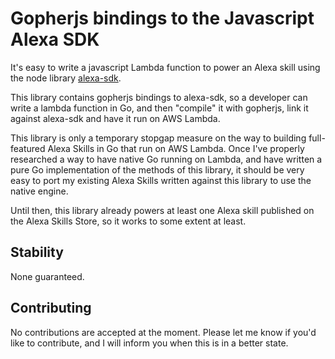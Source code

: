 # Gopherjs bindings to the Javascript Alexa SDK

It's easy to write a javascript Lambda function to power an Alexa skill using
the node library
[alexa-sdk](https://github.com/alexa/alexa-skills-kit-sdk-for-nodejs).

This library contains gopherjs bindings to alexa-sdk, so a developer can write a
lambda function in Go, and then "compile" it with gopherjs, link it against
alexa-sdk and have it run on AWS Lambda.

This library is only a temporary stopgap measure on the way to building
full-featured Alexa Skills in Go that run on AWS Lambda. Once I've properly
researched a way to have native Go running on Lambda, and have written a pure Go
implementation of the methods of this library, it should be very easy to port my
existing Alexa Skills written against this library to use the native engine.

Until then, this library already powers at least one Alexa skill published on
the Alexa Skills Store, so it works to some extent at least.

## Stability
None guaranteed.

## Contributing
No contributions are accepted at the moment. Please let me know if you'd like to
contribute, and I will inform you when this is in a better state.
